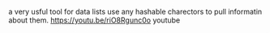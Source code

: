 a very usful tool for data lists
use any hashable charectors to pull informatin about them.
 https://youtu.be/riO8Rgunc0o    youtube
